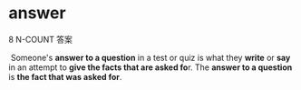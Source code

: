 # answer

8 N-COUNT 答案

​	Someone's **answer to a question** in a test or quiz is what they **write** or **say** in an attempt to **give the facts that are asked fo**r. The **answer to a question** is **the fact that was asked for**.

